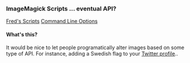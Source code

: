 ### ImageMagick Scripts ... eventual API?

[Fred's Scripts](http://www.fmwconcepts.com/imagemagick/hexagons/index.php)
[Command Line Options](http://www.imagemagick.org/script/command-line-options.php)

#### What's this?

It would be nice to let people programatically alter images based on some type of API. For instance, adding a Swedish flag to your [Twitter 
profile](https://www.twitter.com/newswim)..
